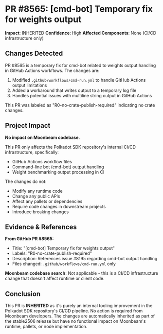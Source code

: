 # PR #8565: [cmd-bot] Temporary fix for weights output

**Impact**: INHERITED
**Confidence**: High
**Affected Components**: None (CI/CD infrastructure only)

## Changes Detected

PR #8565 is a temporary fix for cmd-bot related to weights output handling in GitHub Actions workflows. The changes are:

1. Modified `.github/workflows/cmd-run.yml` to handle GitHub Actions output limitations
2. Added a workaround that writes output to a temporary log file
3. Handles potential issues with multiline string output in GitHub Actions

This PR was labeled as "R0-no-crate-publish-required" indicating no crate changes.

## Project Impact

**No impact on Moonbeam codebase.**

This PR only affects the Polkadot SDK repository's internal CI/CD infrastructure, specifically:
- GitHub Actions workflow files
- Command-line bot (cmd-bot) output handling
- Weight benchmarking output processing in CI

The changes do not:
- Modify any runtime code
- Change any public APIs
- Affect any pallets or dependencies
- Require code changes in downstream projects
- Introduce breaking changes

## Evidence & References

**From GitHub PR #8565:**
- Title: "[cmd-bot] Temporary fix for weights output"
- Labels: "R0-no-crate-publish-required"
- Description: References issue #8195 regarding cmd-bot output handling
- Files changed: `.github/workflows/cmd-run.yml` only

**Moonbeam codebase search:** Not applicable - this is a CI/CD infrastructure change that doesn't affect runtime or client code.

## Conclusion

This PR is **INHERITED** as it's purely an internal tooling improvement in the Polkadot SDK repository's CI/CD pipeline. No action is required from Moonbeam developers. The changes are automatically inherited as part of the stable2506 release but have no functional impact on Moonbeam's runtime, pallets, or node implementation.
